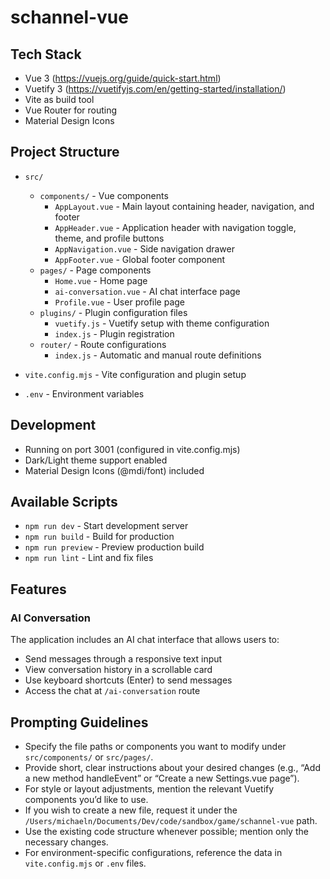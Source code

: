 # schannel-vue

## Tech Stack
- Vue 3 (https://vuejs.org/guide/quick-start.html)
- Vuetify 3 (https://vuetifyjs.com/en/getting-started/installation/)
- Vite as build tool
- Vue Router for routing
- Material Design Icons

## Project Structure
- `src/`
  - `components/` - Vue components
    - `AppLayout.vue` - Main layout containing header, navigation, and footer
    - `AppHeader.vue` - Application header with navigation toggle, theme, and profile buttons
    - `AppNavigation.vue` - Side navigation drawer
    - `AppFooter.vue` - Global footer component
  - `pages/` - Page components
    - `Home.vue` - Home page
    - `ai-conversation.vue` - AI chat interface page
    - `Profile.vue` - User profile page
  - `plugins/` - Plugin configuration files
    - `vuetify.js` - Vuetify setup with theme configuration
    - `index.js` - Plugin registration
  - `router/` - Route configurations
    - `index.js` - Automatic and manual route definitions

- `vite.config.mjs` - Vite configuration and plugin setup
- `.env` - Environment variables

## Development
- Running on port 3001 (configured in vite.config.mjs)
- Dark/Light theme support enabled
- Material Design Icons (@mdi/font) included

## Available Scripts
- `npm run dev` - Start development server
- `npm run build` - Build for production
- `npm run preview` - Preview production build
- `npm run lint` - Lint and fix files

## Features

### AI Conversation
The application includes an AI chat interface that allows users to:
- Send messages through a responsive text input
- View conversation history in a scrollable card
- Use keyboard shortcuts (Enter) to send messages
- Access the chat at `/ai-conversation` route

## Prompting Guidelines
- Specify the file paths or components you want to modify under `src/components/` or `src/pages/`.
- Provide short, clear instructions about your desired changes (e.g., “Add a new method handleEvent” or “Create a new Settings.vue page”).
- For style or layout adjustments, mention the relevant Vuetify components you’d like to use.
- If you wish to create a new file, request it under the `/Users/michaeln/Documents/Dev/code/sandbox/game/schannel-vue` path.
- Use the existing code structure whenever possible; mention only the necessary changes.
- For environment-specific configurations, reference the data in `vite.config.mjs` or `.env` files.
